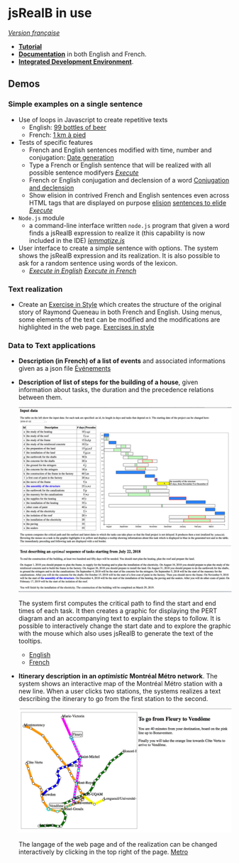 # jsRealB in use

[*Version française*](LISEZMOI.md)

* [**Tutorial**](http://rali.iro.umontreal.ca/JSrealB/current/Tutorial/tutorial.html)
* [**Documentation**](http://rali.iro.umontreal.ca/JSrealB/current/documentation/user.html) in both English and French.
* [**Integrated Development Environment**](http://rali.iro.umontreal.ca/JSrealB/current/IDE/index.html).

## Demos

### Simple examples on a single sentence
* Use of loops in Javascript to create repetitive texts
    * English: [99 bottles of beer](http://rali.iro.umontreal.ca/JSrealB/current/demos/99BottlesOfBeer/index.html)
    * French: [1 km à pied](http://rali.iro.umontreal.ca/JSrealB/current/demos/KilometresAPied/index.html)
* Tests of specific features
    * French and English sentences modified with time, number and conjugation: [Date generation](http://rali.iro.umontreal.ca/JSrealB/current/demos/date/index.html)
    * Type a French or English sentence that will be realized with all possible sentence modifyers [*Execute*](http://rali.iro.umontreal.ca/JSrealB/current/demos/VariantesDePhrases/index.html)
    * French or English conjugation and declension of a word [Conjugation and declension](http://rali.iro.umontreal.ca/JSrealB/current/demos/inflection/index.html)
    * Show elision in contrived French and English sentences even across HTML tags that are displayed on purpose [elision](demos/elision) [sentences to elide](build/elisionTests.js) [*Execute*](http://rali.iro.umontreal.ca/JSrealB/current/demos/elision/index.html)
* `Node.js` module
    * a command-line interface written `node.js` program that given a word finds a jsRealB expression to realize it (this capability is now included in the IDE) [*lemmatize.js*](demos/lemmatize/lemmatize.js)
* User interface to create a simple sentence with options. The system shows the jsRealB expression and its realization. It is also possible to ask for a random sentence using words of the lexicon.
    * [*Execute in English*](http://rali.iro.umontreal.ca/JSrealB/current/demos/randomGeneration/english.html) 
      [*Execute in French*](http://rali.iro.umontreal.ca/JSrealB/current/demos/randomGeneration/french.html)

### Text realization
* Create an [Exercise in Style](https://en.wikipedia.org/wiki/Exercises_in_Style) which creates the structure of the original story of Raymond Queneau in both French and English. Using menus, some elements of the text can be modified and the modifications are highlighted in the web page. [Exercises in style](http://rali.iro.umontreal.ca/JSrealB/current/demos/ExercicesDeStyle/index.html)

###  Data to Text applications
* **Description (in French) of a list of events** and associated informations given as a json file [Événements](http://rali.iro.umontreal.ca/JSrealB/current/demos/Evenements/index.html)
* **Description of list of steps for the building of a house**, given information about tasks, the duration and the precedence relations between them. 

    ![Screen copy of the application](demos/Data2Text/building-small.jpg "Construction of a building")
    
  The system first computes the critical path to find the start and end times of each task. It then creates a graphic for displaying the PERT diagram and an accompanying text to explain the steps to follow. It is possible to interactively change the start date and to explore the graphic with the mouse which also uses jsRealB to generate the text of the tooltips. 
    * [English](http://rali.iro.umontreal.ca/JSrealB/current/demos/Data2Text/building.html)
    * [French](http://rali.iro.umontreal.ca/JSrealB/current/demos/Data2Text/batiment.html)
* **Itinerary description in an *optimistic* Montréal Métro network**. The system shows an interactive map of the Montréal Métro station with a new line. When a user clicks two stations, the systems realizes a text describing the itinerary to go from the first station to the second. 

    ![Screen copy of the application](Tutorial/metro.jpg "Finding a path in the metro")
    
    The langage of the web page and of the realization can be changed interactively by clicking in the top right of the page. [Metro](http://rali.iro.umontreal.ca/JSrealB/current/Tutorial/metro.html)

